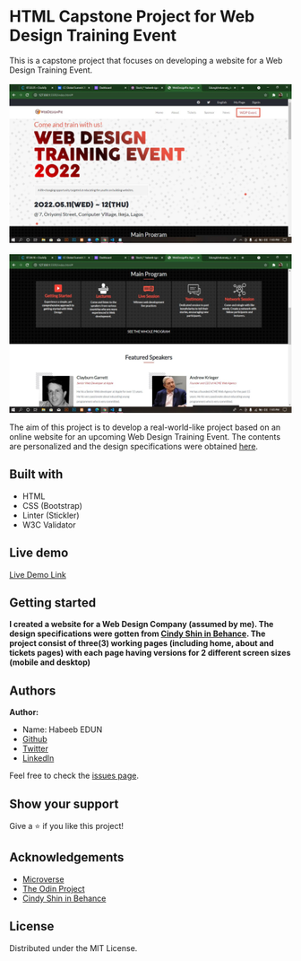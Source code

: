 # HTML Capstone Project for Web Design Training Event

This is a capstone project that focuses on developing a website for a Web Design Training Event.
<br><br><img src="img/screen1.JPG"><br>
<br><img src="img/screen2.JPG"><br>

The aim of this project is to develop a real-world-like project based on an online website for an upcoming Web Design Training Event. The contents are personalized and the design specifications were obtained [here](https://www.behance.net/gallery/29845175/CC-Global-Summit-2015).

## Built with
  * HTML 
  * CSS (Bootstrap)
  * Linter (Stickler)
  * W3C Validator

## Live demo
[Live Demo Link]()

## Getting started
**I created a website for a Web Design Company (assumed by me). The design specifications were gotten from [Cindy Shin in Behance](https://www.behance.net/gallery/29845175/CC-Global-Summit-2015). The project consist of three(3) working pages (including home, about and tickets pages) with each page having versions for 2 different screen sizes (mobile and desktop)**

## Authors
 **Author:**
 * Name: Habeeb EDUN
 * [Github](https://github.com/edungit/)
 * [Twitter](https://twitter.com/edunaty1)
 * [LinkedIn](https://www.linkedin.com/in/edun-habeeb-635680131/)


Feel free to check the [issues page](https://github.com/edungit/edunnaty_design_agency/issues).

## Show your support
Give a :star: if you like this project!

## Acknowledgements
  * [Microverse](https://www.microverse.org/)
  * [The Odin Project](https://www.theodinproject.com/courses/html5-and-css3/lessons/embedding-images-and-video#introduction)
  * [Cindy Shin in Behance](https://www.behance.net/gallery/29845175/CC-Global-Summit-2015)

## License
 Distributed under the MIT License.
